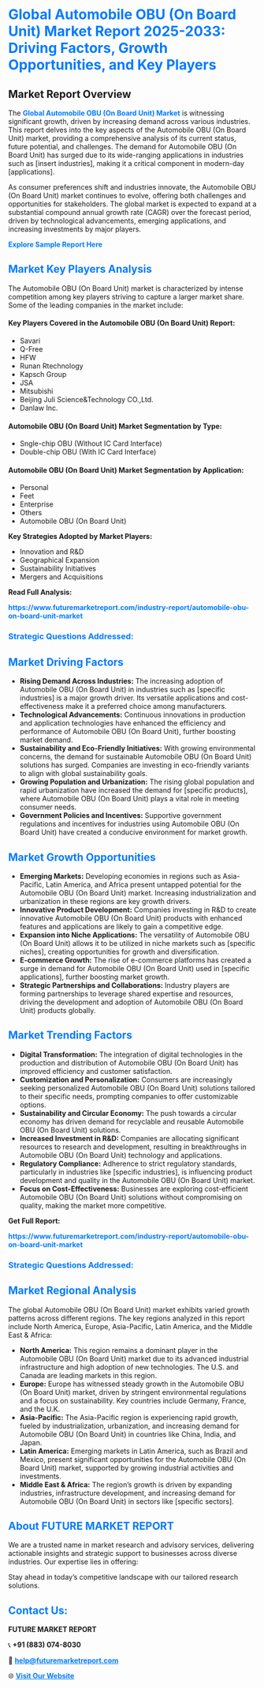 <h1 style="color: #007BFF;">Global Automobile OBU (On Board Unit) Market Report 2025-2033: Driving Factors, Growth Opportunities, and Key Players</h1>

<section id="overview">
<h2>Market Report Overview</h2>
<p>The <a href="https://www.futuremarketreport.com/industry-report/automobile-obu-on-board-unit-market" style="color: #007BFF; text-decoration: none;"><strong>Global Automobile OBU (On Board Unit) Market</strong></a> is witnessing significant growth, driven by increasing demand across various industries. This report delves into the key aspects of the Automobile OBU (On Board Unit) market, providing a comprehensive analysis of its current status, future potential, and challenges. The demand for Automobile OBU (On Board Unit) has surged due to its wide-ranging applications in industries such as [insert industries], making it a critical component in modern-day [applications].</p>
<p>As consumer preferences shift and industries innovate, the Automobile OBU (On Board Unit) market continues to evolve, offering both challenges and opportunities for stakeholders. The global market is expected to expand at a substantial compound annual growth rate (CAGR) over the forecast period, driven by technological advancements, emerging applications, and increasing investments by major players.</p>
</section>

<section id="overview">
<p><a href="https://www.futuremarketreport.com/request-sample/reportId=126709" style="color: #007BFF; text-decoration: none;"><strong>Explore Sample Report Here</strong></a></p>
</section>

<section id="key-players">
<h2 style="color: #007BFF;">Market Key Players Analysis</h2>
<p>The Automobile OBU (On Board Unit) market is characterized by intense competition among key players striving to capture a larger market share. Some of the leading companies in the market include:</p>
<h4>Key Players Covered in the Automobile OBU (On Board Unit) Report:</h4>
<ul><li>Savari</li><li>Q-Free</li><li>HFW</li><li>Runan Rtechnology</li><li>Kapsch Group</li><li>JSA</li><li>Mitsubishi</li><li>Beijing Juli Science&amp;Technology CO.,Ltd.</li><li>Danlaw Inc.</li></ul>
<h4>Automobile OBU (On Board Unit) Market Segmentation by Type:</h4>
<ul><li>Sngle-chip OBU (Without IC Card Interface)</li><li>Double-chip OBU (With IC Card Interface)</li></ul>

<h4>Automobile OBU (On Board Unit) Market Segmentation by Application:</h4>
<ul><li>Personal</li><li>Feet</li><li>Enterprise</li><li>Others</li><li>Automobile OBU (On Board Unit)</li></ul>
<p><strong>Key Strategies Adopted by Market Players:</strong></p>
<ul>
<li>Innovation and R&D</li>
<li>Geographical Expansion</li>
<li>Sustainability Initiatives</li>
<li>Mergers and Acquisitions</li>
</ul>
</section>

<section>
<p><strong>Read Full Analysis: </strong></p><a href="https://www.futuremarketreport.com/industry-report/automobile-obu-on-board-unit-market" style="color: #007BFF; text-decoration: none;"><strong>https://www.futuremarketreport.com/industry-report/automobile-obu-on-board-unit-market</strong></a>
<h3 style="color: #007BFF;">Strategic Questions Addressed:</h3>
</section>

<section id="driving-factors">
<h2 style="color: #007BFF;">Market Driving Factors</h2>
<ul>
<li><strong>Rising Demand Across Industries:</strong> The increasing adoption of Automobile OBU (On Board Unit) in industries such as [specific industries] is a major growth driver. Its versatile applications and cost-effectiveness make it a preferred choice among manufacturers.</li>
<li><strong>Technological Advancements:</strong> Continuous innovations in production and application technologies have enhanced the efficiency and performance of Automobile OBU (On Board Unit), further boosting market demand.</li>
<li><strong>Sustainability and Eco-Friendly Initiatives:</strong> With growing environmental concerns, the demand for sustainable Automobile OBU (On Board Unit) solutions has surged. Companies are investing in eco-friendly variants to align with global sustainability goals.</li>
<li><strong>Growing Population and Urbanization:</strong> The rising global population and rapid urbanization have increased the demand for [specific products], where Automobile OBU (On Board Unit) plays a vital role in meeting consumer needs.</li>
<li><strong>Government Policies and Incentives:</strong> Supportive government regulations and incentives for industries using Automobile OBU (On Board Unit) have created a conducive environment for market growth.</li>
</ul>
</section>

<section id="growth-opportunities">
<h2 style="color: #007BFF;">Market Growth Opportunities</h2>
<ul>
<li><strong>Emerging Markets:</strong> Developing economies in regions such as Asia-Pacific, Latin America, and Africa present untapped potential for the Automobile OBU (On Board Unit) market. Increasing industrialization and urbanization in these regions are key growth drivers.</li>
<li><strong>Innovative Product Development:</strong> Companies investing in R&D to create innovative Automobile OBU (On Board Unit) products with enhanced features and applications are likely to gain a competitive edge.</li>
<li><strong>Expansion into Niche Applications:</strong> The versatility of Automobile OBU (On Board Unit) allows it to be utilized in niche markets such as [specific niches], creating opportunities for growth and diversification.</li>
<li><strong>E-commerce Growth:</strong> The rise of e-commerce platforms has created a surge in demand for Automobile OBU (On Board Unit) used in [specific applications], further boosting market growth.</li>
<li><strong>Strategic Partnerships and Collaborations:</strong> Industry players are forming partnerships to leverage shared expertise and resources, driving the development and adoption of Automobile OBU (On Board Unit) products globally.</li>
</ul>
</section>

<section id="trending-factors">
<h2 style="color: #007BFF;">Market Trending Factors</h2>
<ul>
<li><strong>Digital Transformation:</strong> The integration of digital technologies in the production and distribution of Automobile OBU (On Board Unit) has improved efficiency and customer satisfaction.</li>
<li><strong>Customization and Personalization:</strong> Consumers are increasingly seeking personalized Automobile OBU (On Board Unit) solutions tailored to their specific needs, prompting companies to offer customizable options.</li>
<li><strong>Sustainability and Circular Economy:</strong> The push towards a circular economy has driven demand for recyclable and reusable Automobile OBU (On Board Unit) solutions.</li>
<li><strong>Increased Investment in R&D:</strong> Companies are allocating significant resources to research and development, resulting in breakthroughs in Automobile OBU (On Board Unit) technology and applications.</li>
<li><strong>Regulatory Compliance:</strong> Adherence to strict regulatory standards, particularly in industries like [specific industries], is influencing product development and quality in the Automobile OBU (On Board Unit) market.</li>
<li><strong>Focus on Cost-Effectiveness:</strong> Businesses are exploring cost-efficient Automobile OBU (On Board Unit) solutions without compromising on quality, making the market more competitive.</li>
</ul>
</section>

<section>
<p><strong>Get Full Report: </strong></p><a href="https://www.futuremarketreport.com/industry-report/automobile-obu-on-board-unit-market" style="color: #007BFF; text-decoration: none;"><strong>https://www.futuremarketreport.com/industry-report/automobile-obu-on-board-unit-market</strong></a>
<h3 style="color: #007BFF;">Strategic Questions Addressed:</h3>
</section>


<section id="regional-analysis">
<h2 style="color: #007BFF;">Market Regional Analysis</h2>
<p>The global Automobile OBU (On Board Unit) market exhibits varied growth patterns across different regions. The key regions analyzed in this report include North America, Europe, Asia-Pacific, Latin America, and the Middle East & Africa:</p>
<ul>
<li><strong>North America:</strong> This region remains a dominant player in the Automobile OBU (On Board Unit) market due to its advanced industrial infrastructure and high adoption of new technologies. The U.S. and Canada are leading markets in this region.</li>
<li><strong>Europe:</strong> Europe has witnessed steady growth in the Automobile OBU (On Board Unit) market, driven by stringent environmental regulations and a focus on sustainability. Key countries include Germany, France, and the U.K.</li>
<li><strong>Asia-Pacific:</strong> The Asia-Pacific region is experiencing rapid growth, fueled by industrialization, urbanization, and increasing demand for Automobile OBU (On Board Unit) in countries like China, India, and Japan.</li>
<li><strong>Latin America:</strong> Emerging markets in Latin America, such as Brazil and Mexico, present significant opportunities for the Automobile OBU (On Board Unit) market, supported by growing industrial activities and investments.</li>
<li><strong>Middle East & Africa:</strong> The region’s growth is driven by expanding industries, infrastructure development, and increasing demand for Automobile OBU (On Board Unit) in sectors like [specific sectors].</li>
</ul>
</section>

<footer>
<h2 style="color: #007BFF;">About FUTURE MARKET REPORT</h2>
<p>We are a trusted name in market research and advisory services, delivering actionable insights and strategic support to businesses across diverse industries. Our expertise lies in offering:</p>

<p>Stay ahead in today’s competitive landscape with our tailored research solutions.</p>

<h2 style="color: #007BFF;">Contact Us:</h2>
<p><strong>FUTURE MARKET REPORT</strong></p>
<p>📞 <strong>+91 (883) 074-8030</strong></p>
<p>📧 <strong><a href="mailto:help@futuremarketreport.com" style="color: #007BFF;">help@futuremarketreport.com</a></strong></p>
<p>🌐 <strong><a href="https://www.futuremarketreport.com/" style="color: #007BFF;">Visit Our Website</a></strong></p>
</footer>